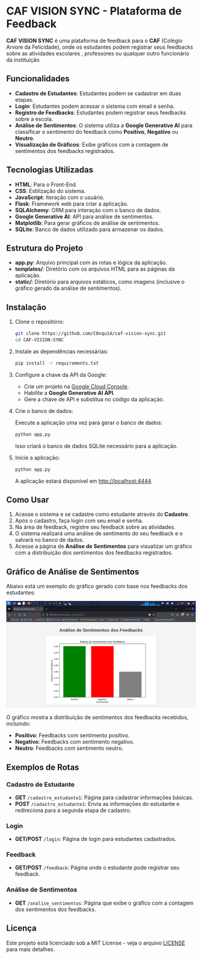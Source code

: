 
# CAF VISION SYNC - Plataforma de Feedback

**CAF VISION SYNC** é uma plataforma de feedback para o **CAF** (Colégio Arvore da Felicidade), onde os estudantes podem registrar seus feedbacks sobre as atividades escolares , professores ou qualquer outro funcionário da instituição

## Funcionalidades

- **Cadastro de Estudantes**: Estudantes podem se cadastrar em duas etapas.
- **Login**: Estudantes podem acessar o sistema com email e senha.
- **Registro de Feedbacks**: Estudantes podem registrar seus feedbacks sobre a escola.
- **Análise de Sentimentos**: O sistema utiliza a **Google Generative AI** para classificar o sentimento do feedback como **Positivo**, **Negativo** ou **Neutro**.
- **Visualização de Gráficos**: Exibe gráficos com a contagem de sentimentos dos feedbacks registrados.

## Tecnologias Utilizadas

- **HTML**: Para o Front-End.
- **CSS**: Estilização do sistema.
- **JavaScript**: Iteração com o usuário.
- **Flask**: Framework web para criar a aplicação.
- **SQLAlchemy**: ORM para interação com o banco de dados.
- **Google Generative AI**: API para análise de sentimentos.
- **Matplotlib**: Para gerar gráficos de análise de sentimentos.
- **SQLite**: Banco de dados utilizado para armazenar os dados.

## Estrutura do Projeto

- **app.py**: Arquivo principal com as rotas e lógica da aplicação.
- **templates/**: Diretório com os arquivos HTML para as páginas da aplicação.
- **static/**: Diretório para arquivos estáticos, como imagens (inclusive o gráfico gerado da análise de sentimentos).

## Instalação

1. Clone o repositório:

   ```bash
   git clone https://github.com/C0nqu14/caf-vision-sync.git
   cd CAF-VISION-SYNC
   ```

2. Instale as dependências necessárias:

   ```bash
   pip install -r requirements.txt
   ```

3. Configure a chave da API da Google:

   - Crie um projeto na [Google Cloud Console](https://console.cloud.google.com/).
   - Habilite a **Google Generative AI API**.
   - Gere a chave de API e substitua no código da aplicação.

4. Crie o banco de dados:

   Execute a aplicação uma vez para gerar o banco de dados:

   ```bash
   python app.py
   ```

   Isso criará o banco de dados SQLite necessário para a aplicação.

5. Inicie a aplicação:

   ```bash
   python app.py
   ```

   A aplicação estará disponível em [http://localhost:4444](http://localhost:4444).

## Como Usar

1. Acesse o sistema e se cadastre como estudante através do **Cadastro**.
2. Após o cadastro, faça login com seu email e senha.
3. Na área de feedback, registre seu feedback sobre as atividades.
4. O sistema realizará uma análise de sentimento do seu feedback e o salvará no banco de dados.
5. Acesse a página de **Análise de Sentimentos** para visualizar um gráfico com a distribuição dos sentimentos dos feedbacks registrados.

## Gráfico de Análise de Sentimentos

Abaixo está um exemplo do gráfico gerado com base nos feedbacks dos estudantes:

![Análise de Sentimentos](static/prints/graf.png)

O gráfico mostra a distribuição de sentimentos dos feedbacks recebidos, incluindo:

- **Positivo**: Feedbacks com sentimento positivo.
- **Negativo**: Feedbacks com sentimento negativo.
- **Neutro**: Feedbacks com sentimento neutro.

## Exemplos de Rotas

### Cadastro de Estudante

- **GET** `/cadastro_estudante1`: Página para cadastrar informações básicas.
- **POST** `/cadastro_estudante1`: Envia as informações do estudante e redireciona para a segunda etapa de cadastro.
  
### Login

- **GET/POST** `/login`: Página de login para estudantes cadastrados.

### Feedback

- **GET/POST** `/feedback`: Página onde o estudante pode registrar seu feedback.

### Análise de Sentimentos

- **GET** `/analise_sentimentos`: Página que exibe o gráfico com a contagem dos sentimentos dos feedbacks.

## Licença

Este projeto está licenciado sob a MIT License - veja o arquivo [LICENSE](license.txt) para mais detalhes.
